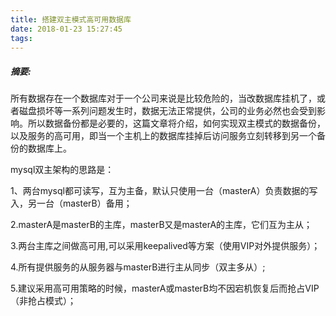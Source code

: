 ```yaml
---
title: 搭建双主模式高可用数据库
date: 2018-01-23 15:27:45
tags:
---
```

##### 摘要:
所有数据存在一个数据库对于一个公司来说是比较危险的，当改数据库挂机了，或者磁盘损坏等一系列问题发生时，数据无法正常提供，公司的业务必然也会受到影响。所以数据备份都是必要的，这篇文章将介绍，如何实现双主模式的数据备份，以及服务的高可用，即当一个主机上的数据库挂掉后访问服务立刻转移到另一个备份的数据库上。

<!---more--->

mysql双主架构的思路是：

1、两台mysql都可读写，互为主备，默认只使用一台（masterA）负责数据的写入，另一台（masterB）备用；

2.masterA是masterB的主库，masterB又是masterA的主库，它们互为主从；

3.两台主库之间做高可用,可以采用keepalived等方案（使用VIP对外提供服务）；

4.所有提供服务的从服务器与masterB进行主从同步（双主多从）;

5.建议采用高可用策略的时候，masterA或masterB均不因宕机恢复后而抢占VIP（非抢占模式）；
